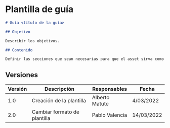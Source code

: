 # Plantilla de guía

```md
# Guía <título de la guía>

## Objetivo

Describir los objetivos.

## Contenido

Definir las secciones que sean necesarias para que el asset sirva como recurso de apoyo en un proceso.

```
## Versiones

| Versión | Descripción                      | Responsables   | Fecha      |
| ------- | -------------------------------- | -------------- | ---------- |
| 1.0     | Creación de la plantilla         | Alberto Matute | 4/03/2022  |
| 2.0     | Cambiar formato de plantilla     | Pablo Valencia | 14/03/2022 |
